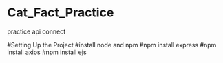 # Cat_Fact_Practice
practice api connect

#Setting Up the Project
#install node and npm
#npm install express
#npm install axios
#npm install ejs
